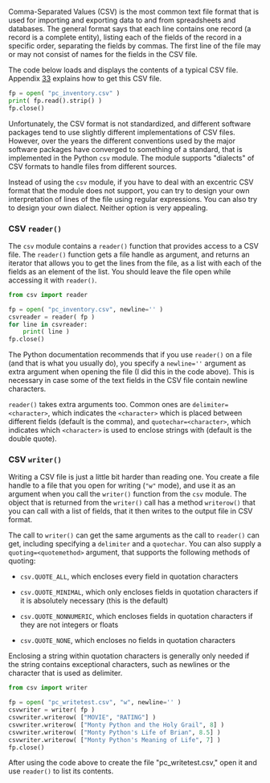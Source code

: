 Comma-Separated Values (CSV) is the most common text file format that is
used for importing and exporting data to and from spreadsheets and
databases. The general format says that each line contains one record (a
record is a complete entity), listing each of the fields of the record
in a specific order, separating the fields by commas. The first line of
the file may or may not consist of names for the fields in the CSV file.

The code below loads and displays the contents of a typical CSV file.
Appendix
<a href="#ch:testtextfiles" data-reference-type="ref" data-reference="ch:testtextfiles">33</a>
explains how to get this CSV file.

```python
fp = open( "pc_inventory.csv" )
print( fp.read().strip() )
fp.close()
```

Unfortunately, the CSV format is not standardized, and different
software packages tend to use slightly different implementations of CSV
files. However, over the years the different conventions used by the
major software packages have converged to something of a standard, that
is implemented in the Python `csv` module. The module supports
"dialects" of CSV formats to handle files from different sources.

Instead of using the `csv` module, if you have to deal with an excentric
CSV format that the module does not support, you can try to design your
own interpretation of lines of the file using regular expressions. You
can also try to design your own dialect. Neither option is very
appealing.

### CSV `reader()`

The `csv` module contains a `reader()` function that provides access to
a CSV file. The `reader()` function gets a file handle as argument, and
returns an iterator that allows you to get the lines from the file, as a
list with each of the fields as an element of the list. You should leave
the file open while accessing it with `reader()`.

```python
from csv import reader

fp = open( "pc_inventory.csv", newline='' )
csvreader = reader( fp )
for line in csvreader:
    print( line )
fp.close()
```

The Python documentation recommends that if you use `reader()` on a file
(and that is what you usually do), you specify a `newline=''` argument
as extra argument when opening the file (I did this in the code above).
This is necessary in case some of the text fields in the CSV file
contain newline characters.

`reader()` takes extra arguments too. Common ones are
`delimiter=<character>`, which indicates the `<character>` which is
placed between different fields (default is the comma), and
`quotechar=<character>`, which indicates which `<character>` is used to
enclose strings with (default is the double quote).

### CSV `writer()`

Writing a CSV file is just a little bit harder than reading one. You
create a file handle to a file that you open for writing (`"w"` mode),
and use it as an argument when you call the `writer()` function from the
`csv` module. The object that is returned from the `writer()` call has a
method `writerow()` that you can call with a list of fields, that it
then writes to the output file in CSV format.

The call to `writer()` can get the same arguments as the call to
`reader()` can get, including specifying a `delimiter` and a
`quotechar`. You can also supply a `quoting=<quotemethod>` argument,
that supports the following methods of quoting:

-   `csv.QUOTE_ALL`, which encloses every field in quotation characters

-   `csv.QUOTE_MINIMAL`, which only encloses fields in quotation
    characters if it is absolutely necessary (this is the default)

-   `csv.QUOTE_NONNUMERIC`, which encloses fields in quotation
    characters if they are not integers or floats

-   `csv.QUOTE_NONE`, which encloses no fields in quotation characters

Enclosing a string within quotation characters is generally only needed
if the string contains exceptional characters, such as newlines or the
character that is used as delimiter.

```python
from csv import writer

fp = open( "pc_writetest.csv", "w", newline='' )
csvwriter = writer( fp )
csvwriter.writerow( ["MOVIE", "RATING"] )
csvwriter.writerow( ["Monty Python and the Holy Grail", 8] )
csvwriter.writerow( ["Monty Python's Life of Brian", 8.5] )
csvwriter.writerow( ["Monty Python's Meaning of Life", 7] )
fp.close()
```

After using the code above to create the file "pc\_writetest.csv," open
it and use `reader()` to list its contents.

